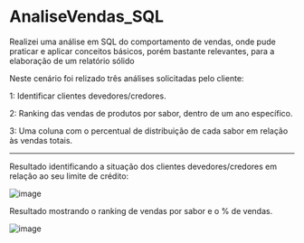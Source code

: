 # AnaliseVendas_SQL
Realizei uma análise em SQL do comportamento de vendas, onde pude praticar e aplicar conceitos básicos, porém bastante relevantes, para a elaboração de um relatório sólido

Neste cenário foi relizado três análises solicitadas pelo cliente:

1: Identificar clientes devedores/credores.

2: Ranking das vendas de produtos por sabor, dentro de um ano específico.

3: Uma coluna com o percentual de distribuição de cada sabor em relação às vendas totais.

------------------------------------------------------------------

Resultado identificando a situação dos clientes devedores/credores em relação ao seu limite de crédito:

![image](https://github.com/GuilhermeCDiniz/AnaliseVendas_SQL/assets/103524711/dc2e488c-b0d7-48d6-90ef-d31e1d4165c3)

Resultado mostrando o ranking de vendas por sabor e o % de vendas.

![image](https://github.com/GuilhermeCDiniz/AnaliseVendas_SQL/assets/103524711/f31df16a-7e7a-4e44-b8fe-e937e8673a54)
